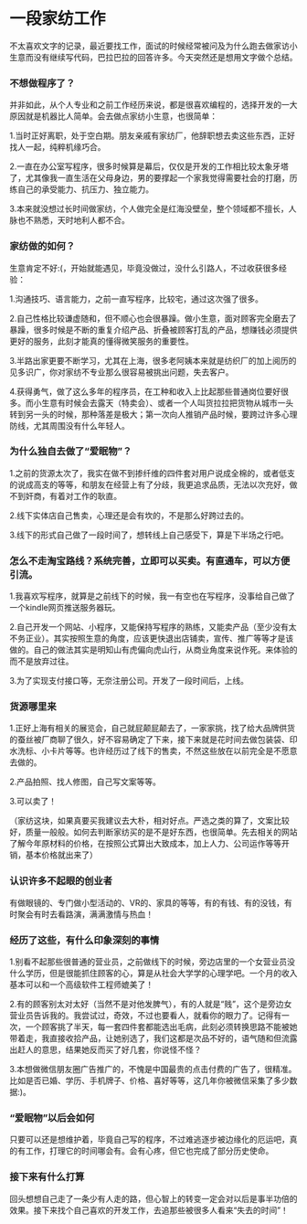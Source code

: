 # 一段家纺工作

不太喜欢文字的记录，最近要找工作，面试的时候经常被问及为什么跑去做家访小生意而没有继续写代码，巴拉巴拉的回答许多。今天突然还是想用文字做个总结。

### 不想做程序了？

并非如此，从个人专业和之前工作经历来说，都是很喜欢编程的，选择开发的一大原因就是机器比人简单。会去做点家纺小生意，也很简单：

1.当时正好离职，处于空白期。朋友亲戚有家纺厂，他辞职想去卖这些东西，正好找人一起，纯粹机缘巧合。

2.一直在办公室写程序，很多时候算是幕后，仅仅是开发的工作相比较太象牙塔了，尤其像我一直生活在父母身边，男的要撑起一个家我觉得需要社会的打磨，历练自己的承受能力、抗压力、独立能力。

3.本来就没想过长时间做家纺，个人做完全是红海没壁垒，整个领域都不擅长，人脉也不熟悉，天时地利人都不合。

### 家纺做的如何？

生意肯定不好:(，开始就能遇见，毕竟没做过，没什么引路人，不过收获很多经验：

1.沟通技巧、语言能力，之前一直写程序，比较宅，通过这次强了很多。

2.自己性格比较谦虚随和，但不顺心也会很暴躁。做小生意，面对顾客完全磨去了暴躁，很多时候是不断的重复介绍产品、折叠被顾客打乱的产品，想赚钱必须提供更好的服务，此刻才能真的懂得微笑服务的重要性。

3.半路出家更要不断学习，尤其在上海，很多老阿姨本来就是纺织厂的加上阅历的见多识广，你对家纺不专业那么很容易被挑出问题，失去客户。

4.获得勇气，做了这么多年的程序员，在工种和收入上比起那些普通岗位要好很多。而小生意有时候会去露天（特卖会）、或者一个人叫货拉拉把货物从城市一头转到另一头的时候，那种落差是极大；第一次向人推销产品时候，要跨过许多心理防线，尤其周围没有什么年轻人。

### 为什么独自去做了“爱眠物”？

1.之前的货源太次了，我实在做不到掺纤维的四件套对用户说成全棉的，或者低支的说成高支的等等，和朋友在经营上有了分歧，我更追求品质，无法以次充好，做不到奸商，有着对工作的耿直。

2.线下实体店自己售卖，心理还是会有坎的，不是那么好跨过去的。

3.线下的形式自己做了一段时间了，想转线上自己感受下，算是下半场之行吧。

### 怎么不走淘宝路线？系统完善，立即可以买卖。有直通车，可以方便引流。

1.我喜欢写程序，就算是之前线下的时候，我一有空也在写程序，没事给自己做了一个kindle网页推送服务器玩。

2.自己开发一个网站、小程序，又能保持写程序的熟练，又能卖产品（至少没有太不务正业）。其实按照生意的角度，应该更快退出店铺卖，宣传、推广等等才是该做的。自己的做法其实是明知山有虎偏向虎山行，从商业角度来说作死。来体验的而不是放弃过往。

3.为了实现支付接口等，无奈注册公司。开发了一段时间后，上线。

### 货源哪里来

1.正好上海有相关的展览会，自己就屁颠屁颠去了，一家家挑，找了给大品牌供货的蚕丝被厂商聊了很久，好不容易确定了下来，接下来就是花时间去做包装袋、印水洗标、小卡片等等。也许经历过了线下的售卖，不然这些放在以前完全是不愿意去做的。

2.产品拍照、找人修图，自己写文案等等。

3.可以卖了！

（家纺这块，如果真要买我建议去大朴，相对好点。严选之类的算了，文案比较好，质量一般般。如何去判断家纺买的是不是好东西，也很简单。先去相关的网站了解今年原材料的价格，在按照公式算出大致成本，加上人力、公司运作等等开销，基本价格就出来了）

### 认识许多不起眼的创业者

有做眼镜的、专门做小型活动的、VR的、家具的等等，有的有钱、有的没钱，有时聚会有时去看路演，满满激情与热血！

### 经历了这些，有什么印象深刻的事情

1.别看不起那些很普通的营业员，之前做线下的时候，旁边店里的一个女营业员没什么学历，但是很能抓住顾客的心，算是从社会大学学的心理学吧。一个月的收入基本可以和一个高级软件工程师媲美了！

2.有的顾客别太对太好（当然不是对他发脾气），有的人就是“贱”，这个是旁边女营业员告诉我的。我尝试过，奇效，不过也要看人，就看你的眼力了。记得有一次，一个顾客挑了半天，每一套四件套都能选出毛病，此刻必须转换思路不能被她带着走，我直接收拾产品，让她别选了，我们这都是次品不好的，语气随和但流露出赶人的意思，结果她反而买了好几套，你说怪不怪？

3.本想做微信朋友圈广告推广的，不愧是中国最贵的点击付费的广告了，很精准。比如是否已婚、学历、手机牌子、价格、喜好等等，这几年你被微信采集了多少数据:)。

### “爱眠物”以后会如何

只要可以还是想维护着，毕竟自己写的程序，不过难逃逐步被边缘化的厄运吧，真的有工作，打理它的时间哪会有。会有心疼，但它也完成了部分历史使命。

### 接下来有什么打算

回头想想自己走了一条少有人走的路，但心智上的转变一定会对以后是事半功倍的效果。接下来找个自己喜欢的开发工作，去追那些被很多人看来“失去的时间”！

